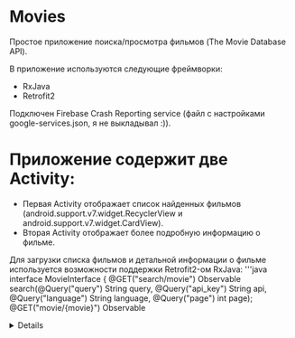 # Movies

Простое приложение поиска/просмотра фильмов (The Movie Database API).

В приложение используются следующие фреймворки:
- RxJava
- Retrofit2

Подключен Firebase Crash Reporting service (файл с настройками google-services.json, я не выкладывал :)).

# Приложение содержит две Activity:

- Первая Activity отображает список найденных фильмов (android.support.v7.widget.RecyclerView и android.support.v7.widget.CardView).
- Вторая Activity отображает более подробную информацию о фильме.

Для загрузки списка фильмов и детальной информации о фильме используется возможности поддержки Retrofit2-ом RxJava:
'''java
interface MovieInterface {
    @GET("search/movie")
    Observable<Movies> search(@Query("query") String query, @Query("api_key") String api, @Query("language") String language, @Query("page") int page);
    @GET("movie/{movie}")
    Observable<Details> details(@Path("movie") int movie, @Query("api_key") String api, @Query("language") String language);
}
'''

В свзяи с этим работа по загрузке данных становится совсем простой:

'''java
    MovieService service = MovieService.getInstance();
        mSubscription = service.search(queryText, mLocale, mPage)
            .subscribeOn(Schedulers.newThread())
            .observeOn(AndroidSchedulers.mainThread())
            .subscribe(getSubscriber());
'''

Для загрузки изображений, тоже используется Retrofit2, но другим способом:

'''java
interface ImageInterface {
    @GET("t/p/{size}/{imagePath}")
    Call<ResponseBody> getImage(@Path("size") String size, @Path("imagePath") String path, @Query("language") String language);
}

    ImageService service = ImageService.getInstance();
    service.getImage(mImageWidth, mBackdropPath, mLocale)
        .enqueue(new Callback<ResponseBody>() {
            @Override
            public void onResponse(Call<ResponseBody> call, Response<ResponseBody> response) {
                if (response.isSuccessful()) {
                    if (ImageService.DownloadImage(imageFile, response.body())) {
                        setImageBitmap(imageFile, image);
                    }
                }
            }

            @Override
            public void onFailure(Call<ResponseBody> call, Throwable t) {
                FirebaseCrash.report(t);
            }
        });
'''

# Подключение Retrofit2 и RxJava
'''
    compile 'com.squareup.retrofit2:retrofit:2.1.0'
    compile 'com.squareup.retrofit2:adapter-rxjava:2.1.0'
    compile 'com.squareup.retrofit2:converter-gson:2.1.0'
    compile 'com.squareup.okhttp:logging-interceptor:2.7.0'
    
    compile 'io.reactivex:rxjava:1.1.6'
    compile 'io.reactivex:rxandroid:1.2.1'
'''

